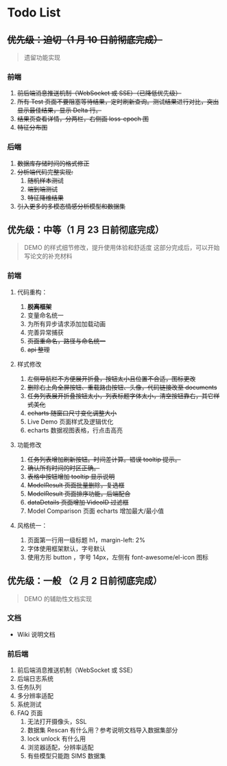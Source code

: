 # Todo List

## ~~优先级：迫切（1 月 10 日前彻底完成）~~

> 遗留功能实现

### ~~前端~~

1. ~~前后端消息推送机制（WebSocket 或 SSE）（已降低优先级）~~
2. ~~所有 Test 页面不要阻塞等待结果，定时刷新查询。测试结果进行对比，突出显示最佳结果，显示 Delta 行。~~
3. ~~结果页查看详情，分两栏，右侧画 loss-epoch 图~~
4. ~~特征分布图~~

### ~~后端~~

1. ~~数据库存储时间的格式修正~~
2. ~~分析端代码完整实现:~~
   1. ~~随机样本测试~~
   2. ~~端到端测试~~
   3. ~~特征降维结果~~
3. ~~引入更多的多模态情感分析模型和数据集~~

## 优先级：中等（1 月 23 日前彻底完成）

> DEMO 的样式细节修改，提升使用体验和舒适度
> 这部分完成后，可以开始写论文的补充材料

### 前端

1. 代码重构：

   1. ~~**脱离框架**~~
   2. 变量命名统一
   3. 为所有异步请求添加加载动画
   4. 完善异常捕获
   5. ~~页面重命名，路径与命名统一~~
   6. ~~api 整理~~

2. 样式修改

   1. ~~左侧导航栏不方便展开折叠，按钮太小且位置不合适，图标更改~~
   2. ~~删除右上角全屏按钮、重载路由按钮、头像，代码链接改至 documents~~
   3. ~~任务列表展开折叠按钮太小，列表标题字体太小，清空按钮靠右，其它样式美化~~
   4. ~~echarts 随窗口尺寸变化调整大小~~
   5. Live Demo 页面样式及逻辑优化
   6. echarts 数据视图表格，行点击高亮

3. 功能修改

   1. ~~任务列表增加刷新按钮。时间差计算。错误 tooltip 提示。~~
   2. ~~确认所有时间的时区正确。~~
   3. ~~表格中按钮增加 tooltip 显示说明~~
   4. ~~ModelResult 页面批量删除，复选框~~
   5. ~~ModelResult 页面排序功能，后端配合~~
   6. ~~dataDetails 页面增加 VideoID 过滤框~~
   7. Model Comparison 页面 echarts 增加最大/最小值

4. 风格统一：

   1. 页面第一行用一级标题 h1，margin-left: 2%
   2. 字体使用框架默认，字号默认
   3. 使用方形 button ，字号 14px，左侧有 font-awesome/el-icon 图标

## 优先级：一般 （2 月 2 日前彻底完成）

> DEMO 的辅助性文档实现

### 文档

- Wiki 说明文档

### 前后端

1. 前后端消息推送机制（WebSocket 或 SSE）
2. 后端日志系统
3. 任务队列
4. 多分辨率适配
5. 系统测试
6. FAQ 页面
   1. 无法打开摄像头，SSL
   2. 数据集 Rescan 有什么用？参考说明文档导入数据集部分
   3. lock unlock 有什么用
   4. 浏览器适配，分辨率适配
   5. 有些模型只能跑 SIMS 数据集
